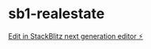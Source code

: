 # sb1-realestate

[Edit in StackBlitz next generation editor ⚡️](https://stackblitz.com/~/github.com/fxavier/sb1-realestate)